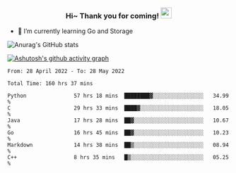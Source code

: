 <h3 align="center">
    Hi~ Thank you for coming!
    <img src="https://media.giphy.com/media/hvRJCLFzcasrR4ia7z/giphy.gif" width="25px">
</h3>

<!--
**pineapple-man/pineapple-man** is a ✨ _special_ ✨ repository because its `README.md` (this file) appears on your GitHub profile.

Here are some ideas to get you started:
- 🔭 I’m currently working on ...
- 🤔 I’m looking for help with ...
- 💬 Ask me about ...
- 📫 How to reach me: ...
- 😄 Pronouns: ...
- ⚡ Fun fact: 
- 👯 I’m looking to collaborate on kubernetes
-->
- 🌱 I’m currently learning Go and Storage


![Anurag's GitHub stats](https://github-readme-stats.vercel.app/api?username=pineapple-man&show_icons=true&theme=radical)


[![Ashutosh's github activity graph](https://activity-graph.herokuapp.com/graph?username=pineapple-man&bg_color=fffff0&color=708090&line=24292e&point=24292e&area=true&hide_border=true)](https://github.com/ashutosh00710/github-readme-activity-graph)

<!--START_SECTION:waka-->

```text
From: 28 April 2022 - To: 28 May 2022

Total Time: 160 hrs 37 mins

Python               57 hrs 18 mins  ████████▓░░░░░░░░░░░░░░░░   34.99 %
C                    29 hrs 33 mins  ████▓░░░░░░░░░░░░░░░░░░░░   18.05 %
Java                 17 hrs 28 mins  ██▓░░░░░░░░░░░░░░░░░░░░░░   10.67 %
Go                   16 hrs 45 mins  ██▓░░░░░░░░░░░░░░░░░░░░░░   10.23 %
Markdown             14 hrs 38 mins  ██▒░░░░░░░░░░░░░░░░░░░░░░   08.94 %
C++                  8 hrs 35 mins   █▒░░░░░░░░░░░░░░░░░░░░░░░   05.25 %
```

<!--END_SECTION:waka-->
